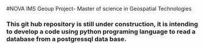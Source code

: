 #NOVA IMS Geoup Project- Master of science in Geospatial Technologies

### This git hub repository is still under construction, it is intending to develop a code using python programing language to read a database from a postgressql data base.
